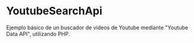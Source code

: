 # YoutubeSearchApi

Ejemplo básico de un buscador de videos de Youtube mediante "Youtube Data API", utilizando PHP.
